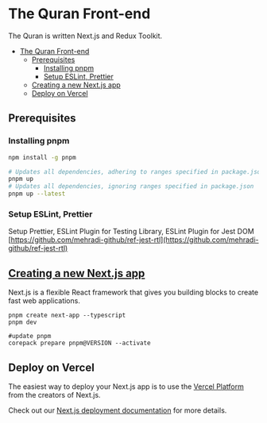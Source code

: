 # The Quran Front-end
The Quran is written Next.js and Redux Toolkit.


- [The Quran Front-end](#the-quran-front-end)
  - [Prerequisites](#prerequisites)
    - [Installing pnpm](#installing-pnpm)
    - [Setup ESLint, Prettier](#setup-eslint-prettier)
  - [Creating a new Next.js app](#creating-a-new-nextjs-app)
  - [Deploy on Vercel](#deploy-on-vercel)

## Prerequisites
### Installing pnpm
```sh
npm install -g pnpm

# Updates all dependencies, adhering to ranges specified in package.json
pnpm up
# Updates all dependencies, ignoring ranges specified in package.json
pnpm up --latest
```
### Setup ESLint, Prettier 
Setup Prettier, ESLint Plugin for Testing Library, ESLint Plugin for Jest DOM
  [https://github.com/mehradi-github/ref-jest-rtl](https://github.com/mehradi-github/ref-jest-rtl)
  
## [Creating a new Next.js app](https://github.com/mehradi-github/ref-portfolio#install-nextjs)
Next.js is a flexible React framework that gives you building blocks to create fast web applications. 
```
pnpm create next-app --typescript
pnpm dev

#update pnpm
corepack prepare pnpm@VERSION --activate
```


## Deploy on Vercel

The easiest way to deploy your Next.js app is to use the [Vercel Platform](https://vercel.com/new?utm_medium=default-template&filter=next.js&utm_source=create-next-app&utm_campaign=create-next-app-readme) from the creators of Next.js.

Check out our [Next.js deployment documentation](https://nextjs.org/docs/deployment) for more details.